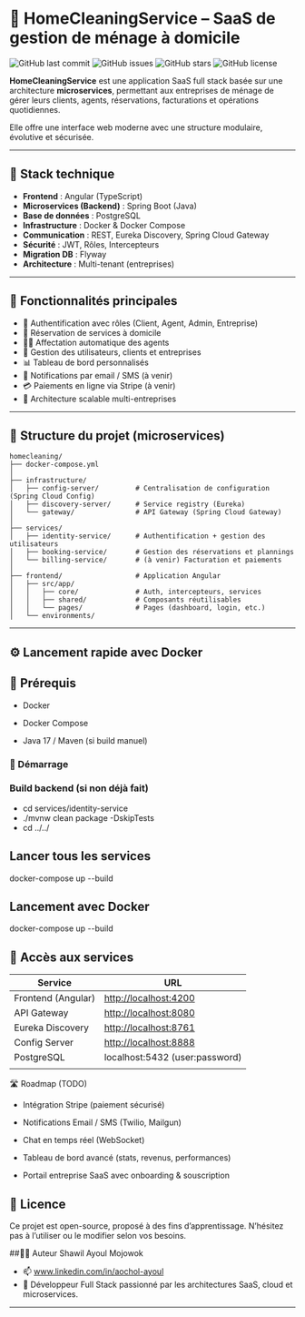 # 🧼 HomeCleaningService – SaaS de gestion de ménage à domicile

![GitHub last commit](https://img.shields.io/github/last-commit/shawilayoul/homeCleaningService)
![GitHub issues](https://img.shields.io/github/issues/shawilayoul/homeCleaningService)
![GitHub stars](https://img.shields.io/github/stars/shawilayoul/homeCleaningService?style=social)
![GitHub license](https://img.shields.io/github/license/shawilayoul/homeCleaningService)

**HomeCleaningService** est une application SaaS full stack basée sur une architecture **microservices**, permettant aux entreprises de ménage de gérer leurs clients, agents, réservations, facturations et opérations quotidiennes.

Elle offre une interface web moderne avec une structure modulaire, évolutive et sécurisée.

---

## 🚀 Stack technique

- **Frontend** : Angular (TypeScript)
- **Microservices (Backend)** : Spring Boot (Java)
- **Base de données** : PostgreSQL
- **Infrastructure** : Docker & Docker Compose
- **Communication** : REST, Eureka Discovery, Spring Cloud Gateway
- **Sécurité** : JWT, Rôles, Intercepteurs
- **Migration DB** : Flyway
- **Architecture** : Multi-tenant (entreprises)

---

## 🧩 Fonctionnalités principales

- 🔐 Authentification avec rôles (Client, Agent, Admin, Entreprise)
- 📅 Réservation de services à domicile
- 🧑‍💼 Affectation automatique des agents
- 🧾 Gestion des utilisateurs, clients et entreprises
- 📊 Tableau de bord personnalisés
- 🔔 Notifications par email / SMS (à venir)
- 💳 Paiements en ligne via Stripe (à venir)
- 🔄 Architecture scalable multi-entreprises

---

## 📁 Structure du projet (microservices)

```text
homecleaning/
├── docker-compose.yml
│
├── infrastructure/
│   ├── config-server/         # Centralisation de configuration (Spring Cloud Config)
│   ├── discovery-server/      # Service registry (Eureka)
│   └── gateway/               # API Gateway (Spring Cloud Gateway)
│
├── services/
│   ├── identity-service/      # Authentification + gestion des utilisateurs
│   ├── booking-service/       # Gestion des réservations et plannings
│   └── billing-service/       # (à venir) Facturation et paiements
│
├── frontend/                  # Application Angular
│   ├── src/app/
│   │   ├── core/              # Auth, intercepteurs, services
│   │   ├── shared/            # Composants réutilisables
│   │   └── pages/             # Pages (dashboard, login, etc.)
│   └── environments/

````
---

## ⚙️ Lancement rapide avec Docker
## 🔧 Prérequis
- Docker

- Docker Compose

- Java 17 / Maven (si build manuel)

### 🐳 Démarrage
### Build backend (si non déjà fait)
- cd services/identity-service
- ./mvnw clean package -DskipTests
- cd ../../

## Lancer tous les services
docker-compose up --build

## Lancement avec Docker
docker-compose up --build

## 🔗 Accès aux services

| Service            | URL                                            |
| ------------------ | ---------------------------------------------- |
| Frontend (Angular) | [http://localhost:4200](http://localhost:4200) |
| API Gateway        | [http://localhost:8080](http://localhost:8080) |
| Eureka Discovery   | [http://localhost:8761](http://localhost:8761) |
| Config Server      | [http://localhost:8888](http://localhost:8888) |
| PostgreSQL         | localhost:5432 (user\:password)                |
                                |

🛣️ Roadmap (TODO)
 - Intégration Stripe (paiement sécurisé)

 - Notifications Email / SMS (Twilio, Mailgun)

 - Chat en temps réel (WebSocket)

 - Tableau de bord avancé (stats, revenus, performances)

 - Portail entreprise SaaS avec onboarding & souscription

## 📄 Licence
Ce projet est open-source, proposé à des fins d’apprentissage. N’hésitez pas à l’utiliser ou le modifier selon vos besoins.

##👨‍💻 Auteur
Shawil Ayoul Mojowok
- 📫 www.linkedin.com/in/aochol-ayoul
- 🚀 Développeur Full Stack passionné par les architectures SaaS, cloud et microservices.
---



